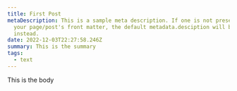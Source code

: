 ```yaml
---
title: First Post
metaDescription: This is a sample meta description. If one is not present in
  your page/post's front matter, the default metadata.desciption will be used
  instead.
date: 2022-12-03T22:27:58.246Z
summary: This is the summary
tags:
  - text
---
```

This is the body
